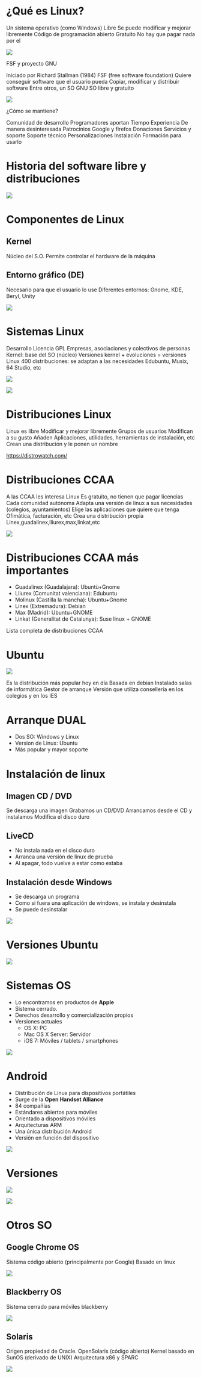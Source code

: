 # ¿Qué es Linux?

Un sistema operativo (como Windows)
Libre
Se puede modificar y mejorar libremente 
Código de programación abierto
Gratuito
No hay que pagar nada por el

![](2019-06-28-08-44-14.png)

FSF y proyecto GNU

Iniciado por Richard Stallman (1984)
FSF (free software foundation)
Quiere conseguir software que el usuario pueda
Copiar, modificar y distribuir software
Entre otros, un SO
GNU
SO libre y gratuito

![](2019-06-28-08-44-31.png)

¿Cómo se mantiene?

Comunidad de desarrollo
Programadores aportan
Tiempo
Experiencia
De manera desinteresada
Patrocinios
Google y firefox
Donaciones
Servicios y soporte
Soporte técnico
Personalizaciones
Instalación
Formación para usarlo

# Historia del software libre y distribuciones

![](2019-06-28-08-44-58.png)

# Componentes de Linux

## Kernel

Núcleo del S.O.
Permite controlar el hardware de la máquina

## Entorno gráfico (DE)

Necesario para que el usuario lo use
Diferentes entornos:
Gnome, KDE, Beryl, Unity

![](2019-06-28-08-45-15.png)

# Sistemas Linux

Desarrollo
Licencia GPL
Empresas, asociaciones y colectivos de personas
Kernel: base del SO (núcleo)
Versiones kernel + evoluciones =  versiones Linux
400 distribuciones: se adaptan a las necesidades
Edubuntu, Musix, 64 Studio, etc


![](2019-06-28-08-45-37.png)

![](2019-06-28-08-45-41.png)

# Distribuciones Linux

Linux es libre
Modificar y mejorar libremente
Grupos de usuarios
Modifican a su gusto
Añaden 
Aplicaciones, utilidades, herramientas de instalación, etc
Crean una distribución y le ponen un nombre

https://distrowatch.com/

# Distribuciones CCAA

A las CCAA les interesa Linux
Es gratuito, no tienen que pagar licencias
Cada comunidad autónoma
Adapta una versión de linux a sus necesidades (colegios, ayuntamientos)
Elige las aplicaciones que quiere que tenga
Ofimática, facturación, etc
Crea una distribución propia
Linex,guadalinex,lliurex,max,linkat,etc

![](2019-06-28-08-46-25.png)

# Distribuciones CCAA más importantes

- Guadalinex (Guadalajara): Ubuntù+Gnome
- Lliurex (Comunitat valenciana): Edubuntu
- Molinux (Castilla la mancha): Ubuntu+Gnome
- Linex (Extremadura): Debian
- Max (Madrid): Ubuntu+GNOME
- Linkat (Generalitat de Catalunya): Suse linux + GNOME

Lista completa de distribuciones CCAA

# Ubuntu

![](2019-06-28-08-47-04.png)

Es la distribución más popular hoy en día
Basada en debian
Instalado salas de informática
Gestor de arranque
Versión que utiliza consellería en los colegios y en los IES

# Arranque DUAL

- Dos SO: Windows y Linux
- Version de Linux: Ubuntu
- Más popular y mayor soporte

# Instalación de linux

## Imagen CD / DVD

Se descarga una imagen
Grabamos un CD/DVD
Arrancamos desde el CD y instalamos
Modifica el disco duro

## LiveCD

- No instala nada en el disco duro
- Arranca una versión de linux de prueba
- Al apagar, todo vuelve a estar como estaba

## Instalación desde Windows

- Se descarga un programa
- Como si fuera una aplicación de windows, se instala y desinstala
- Se puede desinstalar

![](2019-06-28-08-47-24.png)

# Versiones Ubuntu

![](2019-06-28-08-47-53.png)

# Sistemas OS

- Lo encontramos en productos de **Apple**
- Sistema cerrado.
- Derechos desarrollo y comercialización propios
- Versiones actuales
  - OS X: PC
  - Mac OS X Server: Servidor
  - iOS 7: Móviles / tablets / smartphones

![](2019-06-28-08-48-09.png)

# Android

- Distribución de Linux para dispositivos portátiles
- Surge de la **Open Handset Alliance** 
- 84 compañías
- Estándares abiertos para móviles
- Orientado a dispositivos móviles
- Arquitecturas ARM
- Una única distribución Android
- Versión en función del dispositivo

![](2019-06-28-08-49-29.png)

# Versiones

![](2019-06-28-08-49-15.png)

![](2019-06-28-08-49-35.png)

# Otros SO

## Google Chrome OS

Sistema código abierto (principalmente por Google)
Basado en linux

![](2019-06-28-08-49-57.png)

## Blackberry OS

Sistema cerrado para móviles blackberry

![](2019-06-28-08-50-03.png)

## Solaris

Origen propiedad de Oracle. OpenSolaris (código abierto)
Kernel basado en SunOS (derivado de UNIX)
Arquitectura x86 y SPARC

![](2019-06-28-08-50-09.png)
